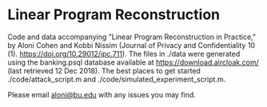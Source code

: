 # Linear Program Reconstruction

Code and data accompanying "Linear Program Reconstruction in Practice," by Aloni Cohen and Kobbi Nissim (Journal of Privacy and Confidentiality 10 (1). https://doi.org/10.29012/jpc.711). The files in ./data were generated using the banking.psql database available at https://download.aircloak.com/  (last retrieved 12 Dec 2018). The best places to get started ./code/attack_script.m and ./code/simulated_experiment_script.m.

Please email aloni@bu.edu with any issues you may find.

